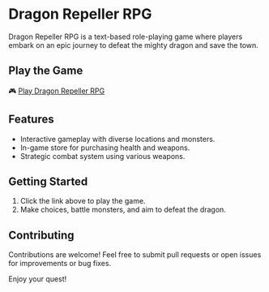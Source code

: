 # Dragon Repeller RPG

Dragon Repeller RPG is a text-based role-playing game where players embark on an epic journey to defeat the mighty dragon and save the town.

## Play the Game

🎮 [Play Dragon Repeller RPG](https://kristijanspasovski.github.io/Role-Playing-Game/)

## Features

- Interactive gameplay with diverse locations and monsters.
- In-game store for purchasing health and weapons.
- Strategic combat system using various weapons.

## Getting Started

1. Click the link above to play the game.
2. Make choices, battle monsters, and aim to defeat the dragon.

## Contributing

Contributions are welcome! Feel free to submit pull requests or open issues for improvements or bug fixes.


Enjoy your quest!
